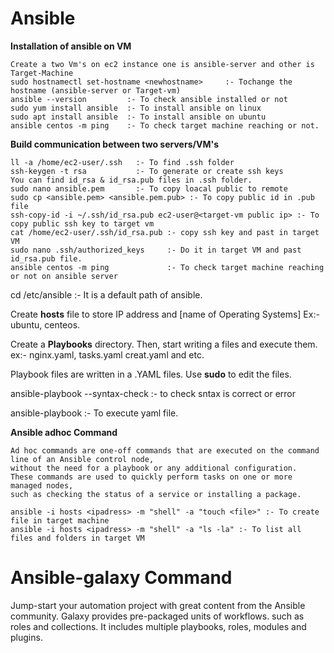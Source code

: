 # Ansible
**Installation of ansible on VM**
````
Create a two Vm's on ec2 instance one is ansible-server and other is Target-Machine
sudo hostnamectl set-hostname <newhostname>     :- Tochange the hostname (ansible-server or Target-vm)
ansible --version         :- To check ansible installed or not
sudo yum install ansible  :- To install ansible on linux
sudo apt install ansible  :- To install ansible on ubuntu
ansible centos -m ping    :- To check target machine reaching or not.
````

**Build communication between two servers/VM's** 
````
ll -a /home/ec2-user/.ssh   :- To find .ssh folder
ssh-keygen -t rsa           :- To generate or create ssh keys
You can find id_rsa & id_rsa.pub files in .ssh folder.
sudo nano ansible.pem       :- To copy loacal public to remote
sudo cp <ansible.pem> <ansible.pem.pub> :- To copy public id in .pub file
ssh-copy-id -i ~/.ssh/id_rsa.pub ec2-user@<target-vm public ip> :- To copy public ssh key to target vm
cat /home/ec2-user/.ssh/id_rsa.pub :- copy ssh key and past in target VM
sudo nano .ssh/authorized_keys     :- Do it in target VM and past id_rsa.pub file.
ansible centos -m ping             :- To check target machine reaching or not on ansible server
````

cd /etc/ansible   :- It is a default path of ansible.

Create **hosts** file to store IP address and [name of Operating Systems] Ex:- ubuntu, centeos.

Create a **Playbooks** directory. Then, start writing a files and execute them. ex:- nginx.yaml, tasks.yaml creat.yaml and etc.

Playbook files are written in a .YAML files. Use **sudo** to edit the files.

ansible-playbook <file name> --syntax-check   :- to check sntax is correct or error

ansible-playbook <file name>   :- To execute yaml file.

**Ansible adhoc Command**
````
Ad hoc commands are one-off commands that are executed on the command line of an Ansible control node,
without the need for a playbook or any additional configuration.
These commands are used to quickly perform tasks on one or more managed nodes,
such as checking the status of a service or installing a package.

ansible -i hosts <ipadress> -m "shell" -a "touch <file>" :- To create file in target machine
ansible -i hosts <ipadress> -m "shell" -a "ls -la" :- To list all files and folders in target VM
````
# Ansible-galaxy Command
Jump-start your automation project with great content from the Ansible community. Galaxy provides pre-packaged units of workflows. such as roles and collections.
 It includes multiple playbooks, roles, modules and plugins.



